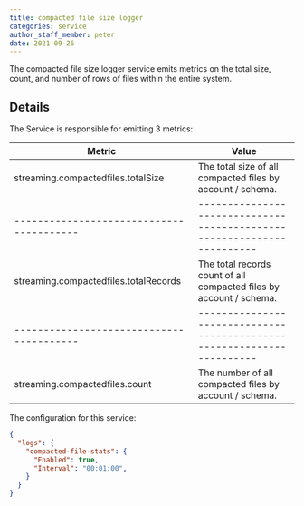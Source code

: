 ```yaml
---
title: compacted file size logger
categories: service
author_staff_member: peter
date: 2021-09-26
---
```


The compacted file size logger service emits metrics on the total size, count, and number of rows of files within the entire system.

## Details

The Service is responsible for emitting 3 metrics:

Metric                                  | Value                                                                |
----------------------------------------|----------------------------------------------------------------------|
streaming.compactedfiles.totalSize      | The total size of all compacted files by account / schema.           |
----------------------------------------|----------------------------------------------------------------------|
streaming.compactedfiles.totalRecords   | The total records count of all compacted files by account / schema.  |
----------------------------------------|----------------------------------------------------------------------|
streaming.compactedfiles.count          | The number of all compacted files by account / schema.               |


The configuration for this service:

```json
{
  "logs": {
    "compacted-file-stats": {
      "Enabled": true,
      "Interval": "00:01:00",
    }
  }
}
```